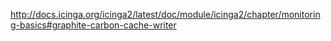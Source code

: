 http://docs.icinga.org/icinga2/latest/doc/module/icinga2/chapter/monitoring-basics#graphite-carbon-cache-writer
